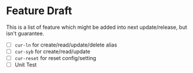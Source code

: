 # Feature Draft

This is a list of feature which might be added into next update/release, but isn't guarantee.

- [ ] `cur-ln` for create/read/update/delete alias
- [ ] `cur-syb` for create/read/update
- [ ] `cur-reset` for reset config/setting
- [ ] Unit Test